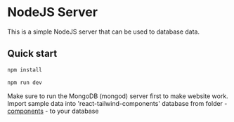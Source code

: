 # NodeJS Server
This is a simple NodeJS server that can be used to database data.

## Quick start

```bash
npm install
```

```bash
npm run dev
```

Make sure to run the MongoDB (mongod) server first to make website work.
Import sample data into 'react-tailwind-components' database from folder - [components](./components.json) - to your database

